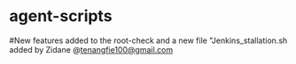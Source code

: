 # agent-scripts

#New  features added to the root-check and a new file "Jenkins_stallation.sh added by Zidane @tenangfie100@gmail.com